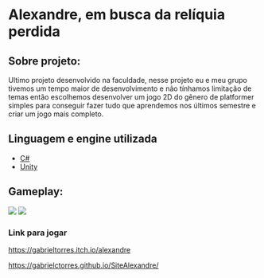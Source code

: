 # Alexandre, em busca da relíquia perdida

## **Sobre projeto:**

Ultimo projeto desenvolvido na faculdade, nesse projeto eu e meu grupo tivemos um tempo maior de desenvolvimento e não tínhamos limitação de temas então escolhemos desenvolver um jogo 2D do gênero de platformer simples para conseguir fazer tudo que aprendemos nos últimos semestre e criar um jogo mais completo.

## **Linguagem e engine utilizada**

- [C#](https://docs.microsoft.com/pt-br/dotnet/csharp/)
- [Unity](https://unity.com/pt)

## Gameplay:
![](https://gabrielctorres.github.io/SiteAlexandre/assets/gif_Boss01.webp)
![](https://gabrielctorres.github.io/SiteAlexandre/assets/gif_Boss03.webp)

### Link para jogar

https://gabrieltorres.itch.io/alexandre

https://gabrielctorres.github.io/SiteAlexandre/
